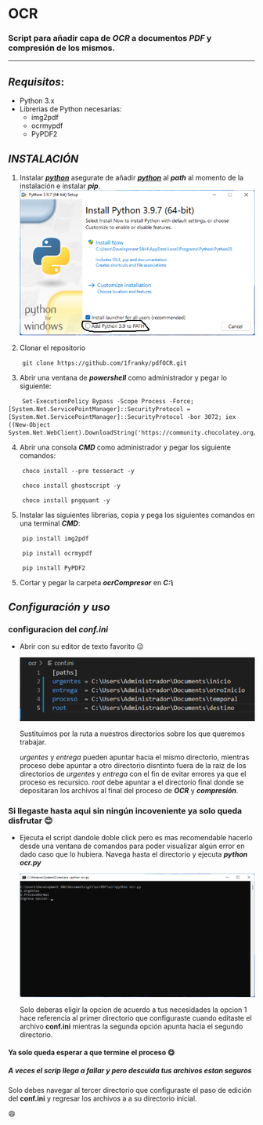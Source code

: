 # OCR 

### Script  para añadir capa de ***OCR*** a documentos ***PDF*** y compresión de los mismos.

--- 

## *Requisitos*:

* Python 3.x 
* Librerias de Python necesarias:
    * img2pdf
    * ocrmypdf
    * PyPDF2


## *INSTALACIÓN*

1. Instalar ***[python](https://www.python.org/downloads/ "Click para descargar python desde el sitio oficial")*** asegurate de añadir ***[python](https://www.python.org/downloads/ "Click para descargar python desde el sitio oficial")***  al ***path*** al momento de la instalación e instalar ***pip***.
    ![paths!](imagesDocumentacion/pathPython.png)

2. Clonar el repositorio
```  
    git clone https://github.com/1franky/pdfOCR.git
```  

3. Abrir una ventana de ***powershell*** como administrador y pegar lo siguiente:
``` 
    Set-ExecutionPolicy Bypass -Scope Process -Force; [System.Net.ServicePointManager]::SecurityProtocol = [System.Net.ServicePointManager]::SecurityProtocol -bor 3072; iex ((New-Object System.Net.WebClient).DownloadString('https://community.chocolatey.org/install.ps1'))
``` 
4. Abrir una consola ***CMD*** como administrador y pegar los siguiente comandos:
``` 
    choco install --pre tesseract -y
``` 
``` 
    choco install ghostscript -y 
``` 
``` 
    choco install pngquant -y
``` 

5. Instalar las siguientes librerias, copia y pega los siguientes comandos en una terminal ***CMD***:

```  
    pip install img2pdf 
```  
```  
    pip install ocrmypdf
```  
```  
    pip install PyPDF2
```

5. Cortar y pegar la carpeta ***ocrCompresor*** en  ***C:\\***

## *Configuración y uso*
### configuracion del *conf.ini* 
* Abrir con su editor de texto favorito :wink:

    ![paths!](imagesDocumentacion/paths.png)

    Sustituimos por la ruta a nuestros directorios sobre los que queremos trabajar.

    *urgentes* y *entrega* pueden apuntar hacia el mismo directorio, mientras proceso debe apuntar a otro directorio disntinto fuera de la raiz de los directorios de *urgentes* y *entrega* con el fin de evitar errores ya que el proceso es recursico. *root* debe apuntar a el directorio final donde se depositaran los archivos al final del proceso de ***OCR*** y ***compresión***.

### Si llegaste hasta aqui sin ningún incoveniente ya solo queda disfrutar :blush:

* Ejecuta el script dandole doble click pero es mas recomendable hacerlo desde una ventana de comandos para poder visualizar algún error en dado caso que lo hubiera. 
Navega hasta el directorio y ejecuta ***python ocr.py***

    ![ejecuta!](imagesDocumentacion/ejecuta.png)

    Solo deberas eligir la opcion de acuerdo a tus necesidades la opcion 1 hace referencia al primer directorio que configuraste cuando editaste el archivo **conf.ini** mientras la segunda opción apunta hacia el segundo directorio.

#### Ya solo queda esperar a que termine el proceso  :yum:



##### A veces el scrip llega a fallar y pero descuida tus archivos estan seguros 
Solo debes navegar al tercer directorio que configuraste el paso de edición del **conf.ini** y regresar los archivos a a su directorio inicial.

:smile:





